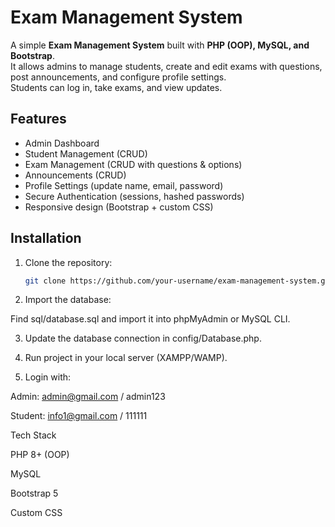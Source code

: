 # Exam Management System

A simple **Exam Management System** built with **PHP (OOP), MySQL, and Bootstrap**.  
It allows admins to manage students, create and edit exams with questions, post announcements, and configure profile settings.  
Students can log in, take exams, and view updates.

## Features
- Admin Dashboard
- Student Management (CRUD)
- Exam Management (CRUD with questions & options)
- Announcements (CRUD)
- Profile Settings (update name, email, password)
- Secure Authentication (sessions, hashed passwords)
- Responsive design (Bootstrap + custom CSS)

## Installation
1. Clone the repository:
   ```bash
   git clone https://github.com/your-username/exam-management-system.git

2. Import the database:

Find sql/database.sql and import it into phpMyAdmin or MySQL CLI.

3. Update the database connection in config/Database.php.

4. Run project in your local server (XAMPP/WAMP).

5. Login with:

Admin: admin@gmail.com / admin123

Student: info1@gmail.com / 111111

Tech Stack

PHP 8+ (OOP)

MySQL

Bootstrap 5

Custom CSS